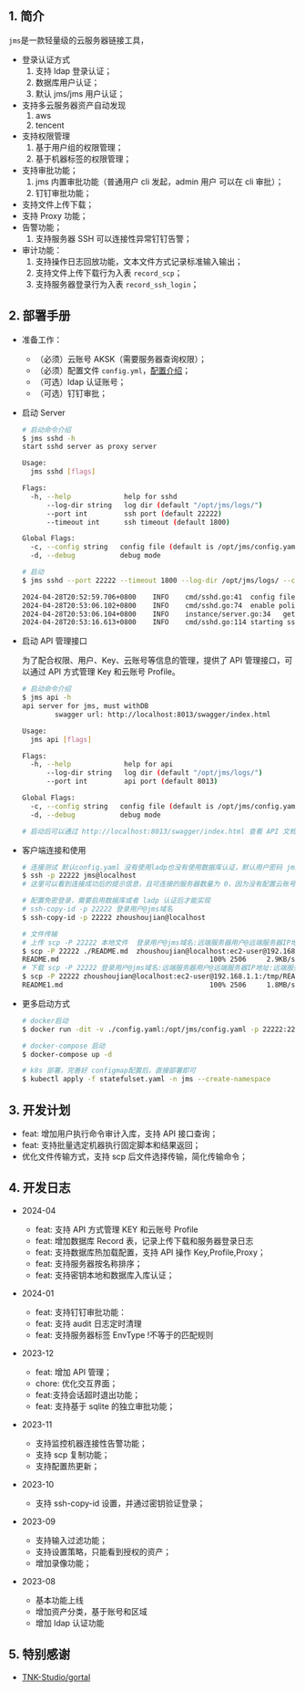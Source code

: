 ## 1. 简介

`jms`是一款轻量级的云服务器链接工具，

- 登录认证方式
  1. 支持 ldap 登录认证；
  2. 数据库用户认证；
  3. 默认 jms/jms 用户认证；
- 支持多云服务器资产自动发现
  1. aws
  2. tencent
- 支持权限管理
  1. 基于用户组的权限管理；
  2. 基于机器标签的权限管理；
- 支持审批功能；
  1. jms 内置审批功能（普通用户 cli 发起，admin 用户 可以在 cli 审批）；
  2. 钉钉审批功能；
- 支持文件上传下载；
- 支持 Proxy 功能；
- 告警功能；
  1. 支持服务器 SSH 可以连接性异常钉钉告警；
- 审计功能：
  1. 支持操作日志回放功能，文本文件方式记录标准输入输出；
  2. 支持文件上传下载行为入表 `record_scp`；
  3. 支持服务器登录行为入表 `record_ssh_login`；

## 2. 部署手册

- 准备工作：

  - （必须）云账号 AKSK（需要服务器查询权限）；
  - （必须）配置文件 `config.yml`，[配置介绍](config.yaml)；
  - （可选）ldap 认证账号；
  - （可选）钉钉审批；

- 启动 Server

  ```bash
  # 启动命令介绍
  $ jms sshd -h
  start sshd server as proxy server

  Usage:
    jms sshd [flags]

  Flags:
    -h, --help             help for sshd
        --log-dir string   log dir (default "/opt/jms/logs/")
        --port int         ssh port (default 22222)
        --timeout int      ssh timeout (default 1800)

  Global Flags:
    -c, --config string   config file (default is /opt/jms/config.yaml) (default "/opt/jms/config.yaml")
    -d, --debug           debug mode

  # 启动
  $ jms sshd --port 22222 --timeout 1800 --log-dir /opt/jms/logs/ --config ./config.yaml

  2024-04-28T20:52:59.706+0800    INFO    cmd/sshd.go:41  config file: /opt/jms/config.yaml
  2024-04-28T20:53:06.102+0800    INFO    cmd/sshd.go:74  enable policy
  2024-04-28T20:53:06.104+0800    INFO    instance/server.go:34   get instances profile: tencent-xxx region: ap-beijing
  2024-04-28T20:53:16.613+0800    INFO    cmd/sshd.go:114 starting ssh server on port 22222 timeout 1800...


  ```

- 启动 API 管理接口

  为了配合权限、用户、Key、云账号等信息的管理，提供了 API 管理接口，可以通过 API 方式管理 Key 和云账号 Profile。

  ```bash
  # 启动命令介绍
  $ jms api -h
  api server for jms, must withDB
          swagger url: http://localhost:8013/swagger/index.html

  Usage:
    jms api [flags]

  Flags:
    -h, --help             help for api
        --log-dir string   log dir (default "/opt/jms/logs/")
        --port int         api port (default 8013)

  Global Flags:
    -c, --config string   config file (default is /opt/jms/config.yaml) (default "/opt/jms/config.yaml")
    -d, --debug           debug mode

  # 启动后可以通过 http://localhost:8013/swagger/index.html 查看 API 文档
  ```

- 客户端连接和使用

  ```bash
  # 连接测试 默认config.yaml 没有使用ladp也没有使用数据库认证，默认用户密码 jms/jms
  $ ssh -p 22222 jms@localhost
  # 这里可以看到连接成功后的提示信息，且可连接的服务器数量为 0，因为没有配置云账号信息。

  # 配置免密登录，需要启用数据库或者 ladp 认证后才能实现
  # ssh-copy-id -p 22222 登录用户@jms域名
  $ ssh-copy-id -p 22222 zhoushoujian@localhost

  # 文件传输
  # 上传 scp -P 22222 本地文件  登录用户@jms域名:远端服务器用户@远端服务器IP地址:远端服务器文件路径
  $ scp -P 22222 ./README.md  zhoushoujian@localhost:ec2-user@192.168.1.1:/tmp/README1.md
  README.md                                     100% 2506     2.9KB/s   00:00
  # 下载 scp -P 22222 登录用户@jms域名:远端服务器用户@远端服务器IP地址:远端服务器文件路径 本地文件
  $ scp -P 22222 zhoushoujian@localhost:ec2-user@192.168.1.1:/tmp/README1.md /tmp/README.md
  README1.md                                    100% 2506     1.8MB/s   00:00

  ```

- 更多启动方式

  ```bash
  # docker启动
  $ docker run -dit -v ./config.yaml:/opt/jms/config.yaml -p 22222:22222 --name jms zhoushoujian/jms:latest

  # docker-compose 启动
  $ docker-compose up -d

  # k8s 部署，完善好 configmap配置后，直接部署即可
  $ kubectl apply -f statefulset.yaml -n jms --create-namespace
  ```

## 3. 开发计划

- feat: 增加用户执行命令审计入库，支持 API 接口查询；
- feat: 支持批量选定机器执行固定脚本和结果返回；
- 优化文件传输方式，支持 scp 后文件选择传输，简化传输命令；

## 4. 开发日志

- 2024-04

  - feat: 支持 API 方式管理 KEY 和云账号 Profile
  - feat: 增加数据库 Record 表，记录上传下载和服务器登录日志
  - feat: 支持数据库热加载配置，支持 API 操作 Key,Profile,Proxy；
  - feat: 支持服务器按名称排序；
  - feat: 支持密钥本地和数据库入库认证；

- 2024-01

  - feat: 支持钉钉审批功能：
  - feat: 支持 audit 日志定时清理
  - feat: 支持服务器标签 EnvType !不等于的匹配规则

- 2023-12

  - feat: 增加 API 管理；
  - chore: 优化交互界面；
  - feat:支持会话超时退出功能；
  - feat: 支持基于 sqlite 的独立审批功能；

- 2023-11

  - 支持监控机器连接性告警功能；
  - 支持 scp 复制功能；
  - 支持配置热更新；

- 2023-10

  - 支持 ssh-copy-id 设置，并通过密钥验证登录；

- 2023-09

  - 支持输入过滤功能；
  - 支持设置策略，只能看到授权的资产；
  - 增加录像功能；

- 2023-08

  - 基本功能上线
  - 增加资产分类，基于账号和区域
  - 增加 ldap 认证功能

## 5. 特别感谢

- [TNK-Studio/gortal](https://github.com/TNK-Studio/gortal.git)
